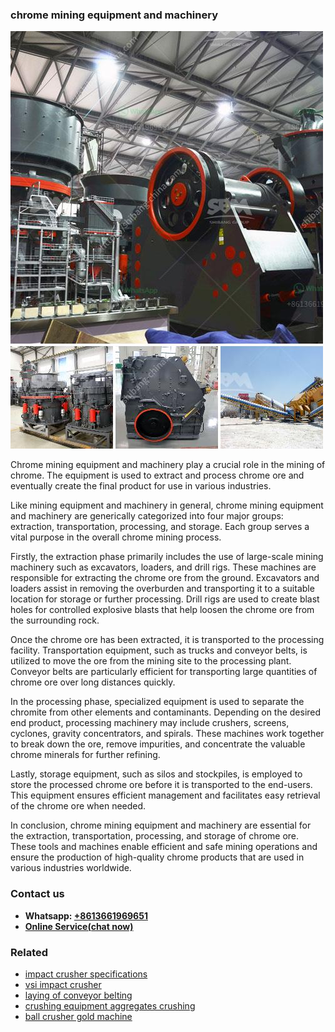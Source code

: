 <h3>chrome mining equipment and machinery</h3><img src='1702260079.jpg' alt=''><p>Chrome mining equipment and machinery play a crucial role in the mining of chrome. The equipment is used to extract and process chrome ore and eventually create the final product for use in various industries.</p><p>Like mining equipment and machinery in general, chrome mining equipment and machinery are generically categorized into four major groups: extraction, transportation, processing, and storage. Each group serves a vital purpose in the overall chrome mining process.</p><p>Firstly, the extraction phase primarily includes the use of large-scale mining machinery such as excavators, loaders, and drill rigs. These machines are responsible for extracting the chrome ore from the ground. Excavators and loaders assist in removing the overburden and transporting it to a suitable location for storage or further processing. Drill rigs are used to create blast holes for controlled explosive blasts that help loosen the chrome ore from the surrounding rock.</p><p>Once the chrome ore has been extracted, it is transported to the processing facility. Transportation equipment, such as trucks and conveyor belts, is utilized to move the ore from the mining site to the processing plant. Conveyor belts are particularly efficient for transporting large quantities of chrome ore over long distances quickly.</p><p>In the processing phase, specialized equipment is used to separate the chromite from other elements and contaminants. Depending on the desired end product, processing machinery may include crushers, screens, cyclones, gravity concentrators, and spirals. These machines work together to break down the ore, remove impurities, and concentrate the valuable chrome minerals for further refining.</p><p>Lastly, storage equipment, such as silos and stockpiles, is employed to store the processed chrome ore before it is transported to the end-users. This equipment ensures efficient management and facilitates easy retrieval of the chrome ore when needed.</p><p>In conclusion, chrome mining equipment and machinery are essential for the extraction, transportation, processing, and storage of chrome ore. These tools and machines enable efficient and safe mining operations and ensure the production of high-quality chrome products that are used in various industries worldwide.</p><h3>Contact us</h3><ul><li><strong>Whatsapp:&nbsp;<a href="https://wa.me/8613661969651">+8613661969651</a></strong></li><li><a href="https://swt.shibang-china.com/?git&amp;zhl&amp;chrome mining equipment and machinery"><strong>Online Service(chat now)</strong></a></li></ul><h3>Related</h3><ul><li><a href='impact crusher specifications.md'>impact crusher specifications</a></li><li><a href='vsi impact crusher.md'>vsi impact crusher</a></li><li><a href='laying of conveyor belting.md'>laying of conveyor belting</a></li><li><a href='crushing equipment aggregates crushing.md'>crushing equipment aggregates crushing</a></li><li><a href='ball crusher gold machine.md'>ball crusher gold machine</a></li></ul>